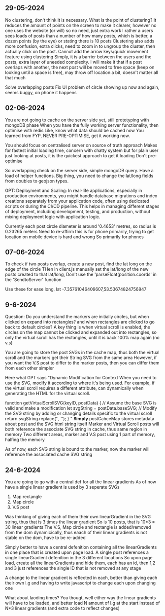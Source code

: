 ## 29-05-2024
No clustering, don't think it is necessary. What is the point of clustering? It reduces the amount of points on the screen to make it clearer, however no one uses the website (or will) so no need, just extra work
I rather a users sees loads of posts than a number of how many posts, which is better, a dozen points (by the eye) or stating there is 10 posts
Clustering also adds more confusion, extra clicks, need to zoom in to ungroup the cluster, then actually click on the post. 
Cannot add the arrow keys/quick movement feature using clustering 
Simply, it is a barrier between the users and the posts, extra layer of uneeded complexity. 
I will make it that if a post overlaps with another, the next post will be moved to free space (keep on looking until a space is free), may throw off location a bit, doesn't matter all that much

Solve overlapping posts
Fix UI problem of circle showing up now and again, seems buggy, on phone it happens

## 02-06-2024
You are not going to cache on the server side yet, still prototyping with mongoDB phase
When you have the fully working server functionality, then optimise with redis
Like, know what data should be cached now
You learned from FYP, NEVER PRE-OPTIMISE, get it working now. 

You should focus on centralised server on source of truth approach
Makes for fastest initial loading time, concern with chatty system but for plain user just looking at posts, it is the quickest approach to get it loading
Don't pre-optimise

So overlapping check on the server side, simple mongoDB query. Have a load of helper functions. 
Big thing, you need to change the lat/long fields from doubles to geojson types. 

GPT: Deployment and Scaling: In real-life applications, especially in production environments, you might handle database migrations and index creations separately from your application code, often using dedicated scripts or during the CI/CD pipeline. This helps in managing different stages of deployment, including development, testing, and production, without mixing deployment logic with application logic.

Currently each post circle diameter is around '0.4653' metres, so radius is 0.23265 meters
Need to re-affirm this is for phone primarily, trying to get location on mobile device is hard and wrong
So primarily for phones

## 07-06-2024
To check if two posts overlap, create a new post, find the lat long on the edge of the circle
THen in client.js manually set the lat/long of the new posts created to that lat/long,
Don't use the 'parseFloat(position.coords' in the 'SendtoServer' function

Use these for ease
long, lat
-7.35761046409607,53.53674824756847

## 9-6-2024
Question: Do you understand the markers are initially circles, but when clicked on expand into rectangles? and when rectangles are clicked to go back to default circles? A key thing is when virtual scroll is enabled, the circles on the map cannot be clicked and expanded out into rectangles, so only the virtual scroll has the rectangles, until it is back 100% map again (no v.s)

You are going to store the post SVGs in the cache map, thus both the virtual scroll and the markers get their String SVG from the same area
However, if you want the V.S post to differ to the marker posts, then you can differ them from each other simpler

Here what GPT says
"Dynamic Modification for Context
When you need to use the SVG, modify it according to where it's being used. For example, if the virtual scroll requires a different attribute, can dynamically when generating the HTML for the virtual scroll.

function getVirtualScrollSVG(keyID, postData) {
    // Assume the base SVG is valid and make a modification
    let svgString = postData.baseSVG;
    // Modify the SVG string by adding or changing details specific to the virtual scroll
    return svgString.replace('</svg>', '<circle cx="100" cy="100" r="10" fill="red"></circle></svg>');
}
"
**Simply**
postCahceMap stores metadata about post and the SVG html string itself
Marker and Virtual Scroll posts will both reference the associate SVG string in cache, thus same region in memory
Two different areas, marker and V.S post using 1 part of memory, halfing the memory

As of now, each SVG string is bound to the marker, now the marker will reference the associated cache SVG string

## 24-6-2024
You are going to go with a central def for all the linear gradients 
As of now have a single linear gradient is used by 3 seperate SVGs
1) Map rectangle
2) Map circle
3) V.S post

Was thinking of giving each of them their own linearGradient in the SVG string, thus that is 3 times the linear gradient
So is 10 posts, that is 10*3 = 30 linear gradients
The V.S, Map circle and rectangle is added/removed from the dom dynamicically, thus eaach of their linear gradients is not stable on the dom, have to be re-added

Simply better to have a central defenition containing all the linearGradients in one place that is created upon page load. 
A single post references a single linearGradient defenition in the 3 different locations
So upon page load, create all the linearGradients and hide them, each has an id, then 1,2 and 3 just references the single ID that is not removed at any stage

A change to the linear gradient is reflected in each, better than giving each their own l.g and having to write javascript to change each upon changing one

What about laoding times? You thougt, well either way the linear gradients will have to be loaded, and better load N amount of l.g at the start instead of N*3 linear gradients (and extra code to reflect changes)